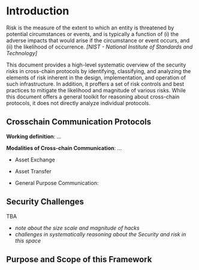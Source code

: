 # Introduction
Risk is the measure of the extent to which an entity is threatened by potential circumstances or events, and is typically a function of (i) the adverse impacts that would arise if the circumstance or event occurs, and (ii) the likelihood of occurrence.  _[NIST - National Institute of Standards and Technology]_

This document provides a high-level systematic overview of the security risks in cross-chain protocols by identifying, classifying, and analyzing the elements of risk inherent in the design, implementation, and operation of such infrastructure. In addition, it proffers a set of risk controls and best practices to mitigate the likelihood and magnitude of various risks. While this document offers a general toolkit for reasoning about cross-chain protocols, it does not directly analyze individual protocols.

## Crosschain Communication Protocols

**Working definition**: ...

**Modalities of Cross-chain Communication**: ...

- Asset Exchange

- Asset Transfer

- General Purpose Communication:

## Security Challenges
TBA
- _note about the size scale and magnitude of hacks_
- _challenges in systematically reasoning about the Security and risk in this space_

## Purpose and Scope of this Framework
